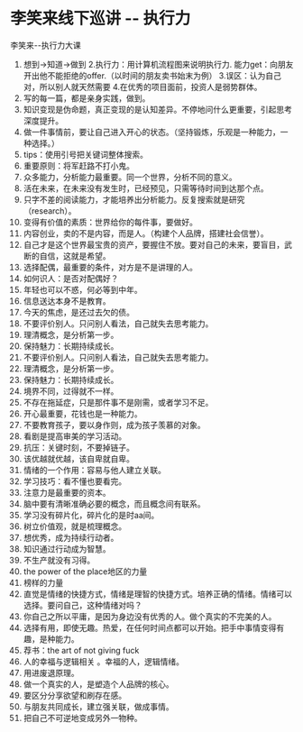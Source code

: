 # 李笑来线下巡讲 -- 执行力

李笑来--执行力大课
1. 想到->知道->做到
   2.执行力：用计算机流程图来说明执行力. 能力get：向朋友开出他不能拒绝的offer.（以时间的朋友卖书始末为例）
   3.误区：认为自己对，所以别人就天然需要
   4.在优秀的项目面前，投资人是弱势群体。
2. 写的每一篇，都是亲身实践，做到。
3. 知识变现是伪命题，真正变现的是认知差异。不停地问什么更重要，引起思考深度提升。
4. 做一件事情前，要让自己进入开心的状态。（坚持锻炼，乐观是一种能力，一种选择。）
5. tips：使用引号把关键词整体搜索。
6. 重要原则：将军赶路不打小鬼。
7. 众多能力，分析能力最重要。同一个世界，分析不同的意义。
8. 活在未来，在未来没有发生时，已经预见，只需等待时间到达那个点。
9. 只字不差的阅读能力，才能培养出分析能力。反复搜索就是研究（research）。
10. 变得有价值的素质：世界给你的每件事，要做好。
11. 内容创业，卖的不是内容，而是人。（构建个人品牌，搭建社会信誉）。
12. 自己才是这个世界最宝贵的资产，要握住不放。要对自己的未来，要盲目，武断的自信，这就是希望。
13. 选择配偶，最重要的条件，对方是不是讲理的人。
14. 如何识人：是否对配偶好？
15. 年轻也可以不惑，何必等到中年。
16. 信息送达本身不是教育。
17. 今天的焦虑，是还过去欠的债。
18. 不要评价别人。只问别人看法，自己就失去思考能力。
19. 理清概念，是分析第一步。
20. 保持魅力：长期持续成长。
21. 不要评价别人。只问别人看法，自己就失去思考能力。
22. 理清概念，是分析第一步。
23. 保持魅力：长期持续成长。
24. 境界不同，过得就不一样。
25. 不存在拖延症，只是那件事不是刚需，或者学习不足。
26. 开心最重要，花钱也是一种能力。
27. 不要教育孩子，要以身作则，成为孩子羡慕的对象。
28. 看剧是提高审美的学习活动。
29. 抗压：关键时刻，不要掉链子。
30. 该优越就优越，该自卑就自卑。
31. 情绪的一个作用：容易与他人建立关联。
32. 学习技巧：看不懂也要看完。
33. 注意力是最重要的资本。
34. 脑中要有清晰准确必要的概念，而且概念间有联系。
35. 学习没有碎片化，碎片化的是时aa间。
36. 树立价值观，就是梳理概念。
37. 想优秀，成为持续行动者。
38. 知识通过行动成为智慧。
39. 不生产就没有习得。
40. the power of the place地区的力量
41. 榜样的力量
42. 直觉是情绪的快捷方式，情绪是理智的快捷方式。培养正确的情绪。情绪可以选择。要问自己，这种情绪对吗？
43. 你自己之所以平庸，是因为身边没有优秀的人。做个真实的不完美的人。
44. 选择有用，即使无趣。热爱，在任何时间点都可以开始。把手中事情变得有趣，是种能力。
45. 荐书：the art of not giving fuck
46. 人的幸福与逻辑相关 。幸福的人，逻辑情绪。
47. 用进废退原理。
48. 做一个真实的人，是塑造个人品牌的核心。
49. 要区分分享欲望和刷存在感。
50. 与朋友共同成长，建立强关联，做成事情。
51. 把自己不可逆地变成另外一物种。
